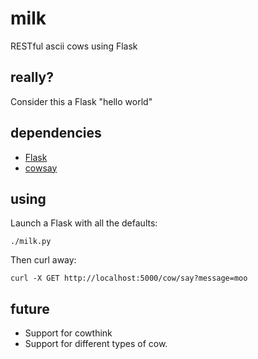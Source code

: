 milk
====

RESTful ascii cows using Flask

really?
-------

Consider this a Flask "hello world"

dependencies
------------

 - [Flask](https://github.com/mitsuhiko/flask.git)
 - [cowsay](https://github.com/schacon/cowsay)

using
-----

Launch a Flask with all the defaults:

    ./milk.py

Then curl away:

    curl -X GET http://localhost:5000/cow/say?message=moo

future
------

 - Support for cowthink
 - Support for different types of cow.
